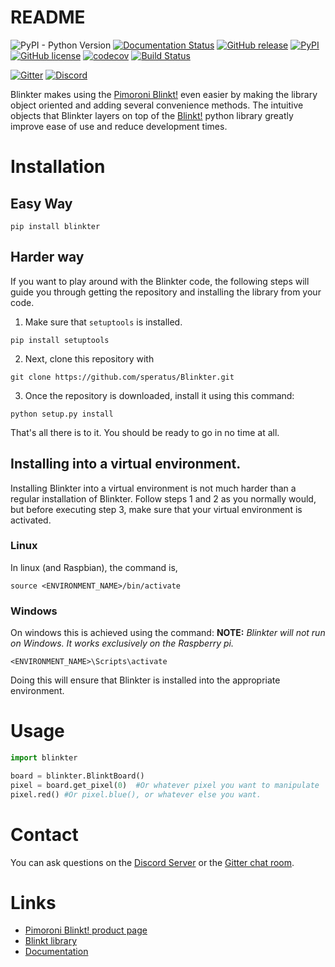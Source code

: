 # README
![PyPI - Python Version](https://img.shields.io/pypi/pyversions/blinkter.svg)
[![Documentation Status](https://readthedocs.org/projects/blinkter/badge/?version=latest)](https://blinkter.readthedocs.io/en/latest/?badge=latest)
[![GitHub release](https://img.shields.io/github/release/speratus/Blinkter.svg)](https://github.com/speratus/Blinkter/releases/tag/0.1.5.4)
[![PyPI](https://img.shields.io/pypi/v/blinkter.svg?color=green)](https://pypi.org/project/blinkter/)
[![GitHub license](https://img.shields.io/github/license/speratus/Blinkter.svg)](https://github.com/speratus/Blinkter/blob/master/LICENSE)
[![codecov](https://codecov.io/gh/speratus/Blinkter/branch/master/graph/badge.svg)](https://codecov.io/gh/speratus/Blinkter)
[![Build Status](https://travis-ci.org/speratus/Blinkter.svg?branch=master)](https://travis-ci.org/speratus/Blinkter)

[![Gitter](https://badges.gitter.im/raspberrypi-blinkter/community.svg)](https://gitter.im/raspberrypi-blinkter/community?utm_source=badge&utm_medium=badge&utm_campaign=pr-badge)
[![Discord](https://img.shields.io/discord/610943654806159453)](https://discord.gg/YqRfXwJ)

Blinkter makes using the [Pimoroni Blinkt!](https://shop.pimoroni.com/products/blinkt) even  easier by making the library object oriented and 
adding several convenience methods. The intuitive objects that Blinkter layers on top of the [Blinkt!](https://github.com/pimoroni/blinkt)
python library greatly improve ease of use and reduce development times.
# Installation

## Easy Way
```
pip install blinkter
```
## Harder way
If you want to play around with the Blinkter code, the following steps will guide you through getting the repository
and installing the library from your code.

1. Make sure that `setuptools` is installed.
```
pip install setuptools
```
2. Next, clone this repository with
```
git clone https://github.com/speratus/Blinkter.git
```

3. Once the repository is downloaded, install it using this command:
```
python setup.py install
```
That's all there is to it. You should be ready to go in no time at all.

## Installing into a virtual environment.
Installing Blinkter into a virtual environment is not much harder than a regular installation of Blinkter.
Follow steps 1 and 2 as you normally would, but before executing step 3, make sure that your virtual environment is activated.

### Linux
In linux (and Raspbian), the command is,
```
source <ENVIRONMENT_NAME>/bin/activate
```
### Windows
On windows this is achieved using the command:
**NOTE:** *Blinkter will not run on Windows. It works exclusively on the Raspberry pi.*
```
<ENVIRONMENT_NAME>\Scripts\activate
```

Doing this will ensure that Blinkter is installed into the appropriate environment.

# Usage
```python
import blinkter

board = blinkter.BlinktBoard()
pixel = board.get_pixel(0)  #Or whatever pixel you want to manipulate
pixel.red() #Or pixel.blue(), or whatever else you want.
```

# Contact

You can ask questions on the [Discord Server](https://discord.gg/YqRfXwJ) or the [Gitter chat room](https://gitter.im/raspberrypi-blinkter/community?utm_source=share-link&utm_medium=link&utm_campaign=share-link).

# Links
* [Pimoroni Blinkt! product page](https://shop.pimoroni.com/products/blinkt)
* [Blinkt library](https://github.com/pimoroni/blinkt)
* [Documentation](https://blinkter.readthedocs.io/)
